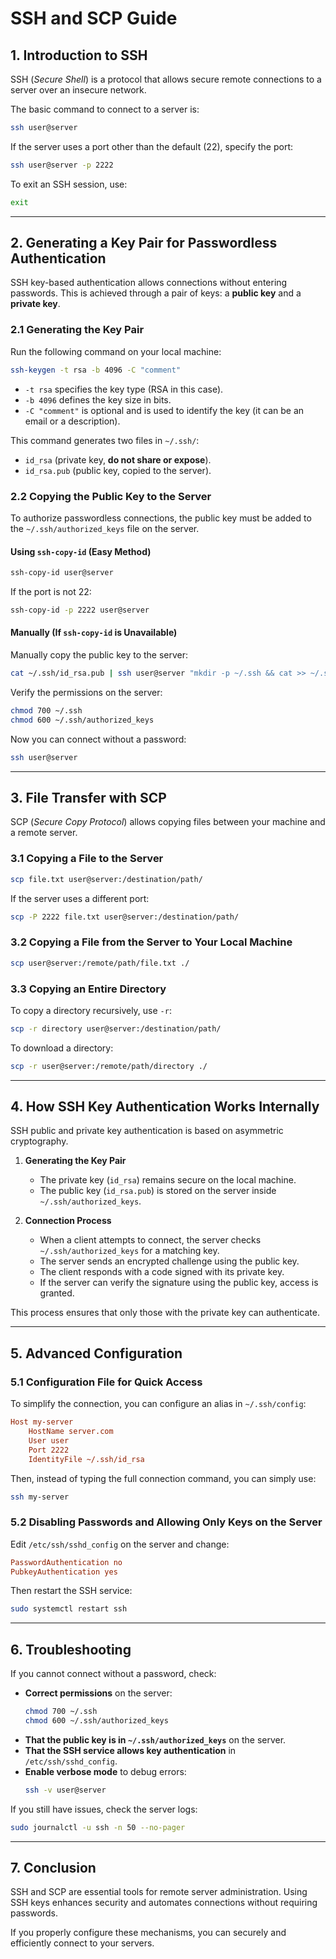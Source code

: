 # SSH and SCP Guide

## 1. Introduction to SSH

SSH (*Secure Shell*) is a protocol that allows secure remote connections to a server over an insecure network.

The basic command to connect to a server is:

```bash
ssh user@server
```

If the server uses a port other than the default (22), specify the port:

```bash
ssh user@server -p 2222
```

To exit an SSH session, use:

```bash
exit
```

---

## 2. Generating a Key Pair for Passwordless Authentication

SSH key-based authentication allows connections without entering passwords. This is achieved through a pair of keys: a **public key** and a **private key**.

### 2.1 Generating the Key Pair

Run the following command on your local machine:

```bash
ssh-keygen -t rsa -b 4096 -C "comment"
```

- `-t rsa` specifies the key type (RSA in this case).
- `-b 4096` defines the key size in bits.
- `-C "comment"` is optional and is used to identify the key (it can be an email or a description).

This command generates two files in `~/.ssh/`:

- `id_rsa` (private key, **do not share or expose**).
- `id_rsa.pub` (public key, copied to the server).

### 2.2 Copying the Public Key to the Server

To authorize passwordless connections, the public key must be added to the `~/.ssh/authorized_keys` file on the server.

#### Using `ssh-copy-id` (Easy Method)

```bash
ssh-copy-id user@server
```

If the port is not 22:

```bash
ssh-copy-id -p 2222 user@server
```

#### Manually (If `ssh-copy-id` is Unavailable)

Manually copy the public key to the server:

```bash
cat ~/.ssh/id_rsa.pub | ssh user@server "mkdir -p ~/.ssh && cat >> ~/.ssh/authorized_keys"
```

Verify the permissions on the server:

```bash
chmod 700 ~/.ssh
chmod 600 ~/.ssh/authorized_keys
```

Now you can connect without a password:

```bash
ssh user@server
```

---

## 3. File Transfer with SCP

SCP (*Secure Copy Protocol*) allows copying files between your machine and a remote server.

### 3.1 Copying a File to the Server

```bash
scp file.txt user@server:/destination/path/
```

If the server uses a different port:

```bash
scp -P 2222 file.txt user@server:/destination/path/
```

### 3.2 Copying a File from the Server to Your Local Machine

```bash
scp user@server:/remote/path/file.txt ./
```

### 3.3 Copying an Entire Directory

To copy a directory recursively, use `-r`:

```bash
scp -r directory user@server:/destination/path/
```

To download a directory:

```bash
scp -r user@server:/remote/path/directory ./
```

---

## 4. How SSH Key Authentication Works Internally

SSH public and private key authentication is based on asymmetric cryptography.

1. **Generating the Key Pair**
   - The private key (`id_rsa`) remains secure on the local machine.
   - The public key (`id_rsa.pub`) is stored on the server inside `~/.ssh/authorized_keys`.

2. **Connection Process**
   - When a client attempts to connect, the server checks `~/.ssh/authorized_keys` for a matching key.
   - The server sends an encrypted challenge using the public key.
   - The client responds with a code signed with its private key.
   - If the server can verify the signature using the public key, access is granted.

This process ensures that only those with the private key can authenticate.

---

## 5. Advanced Configuration

### 5.1 Configuration File for Quick Access

To simplify the connection, you can configure an alias in `~/.ssh/config`:

```ini
Host my-server
    HostName server.com
    User user
    Port 2222
    IdentityFile ~/.ssh/id_rsa
```

Then, instead of typing the full connection command, you can simply use:

```bash
ssh my-server
```

### 5.2 Disabling Passwords and Allowing Only Keys on the Server

Edit `/etc/ssh/sshd_config` on the server and change:

```ini
PasswordAuthentication no
PubkeyAuthentication yes
```

Then restart the SSH service:

```bash
sudo systemctl restart ssh
```

---

## 6. Troubleshooting

If you cannot connect without a password, check:

- **Correct permissions** on the server:
  ```bash
  chmod 700 ~/.ssh
  chmod 600 ~/.ssh/authorized_keys
  ```
- **That the public key is in `~/.ssh/authorized_keys`** on the server.
- **That the SSH service allows key authentication** in `/etc/ssh/sshd_config`.
- **Enable verbose mode** to debug errors:
  ```bash
  ssh -v user@server
  ```

If you still have issues, check the server logs:

```bash
sudo journalctl -u ssh -n 50 --no-pager
```

---

## 7. Conclusion

SSH and SCP are essential tools for remote server administration. Using SSH keys enhances security and automates connections without requiring passwords.

If you properly configure these mechanisms, you can securely and efficiently connect to your servers.

